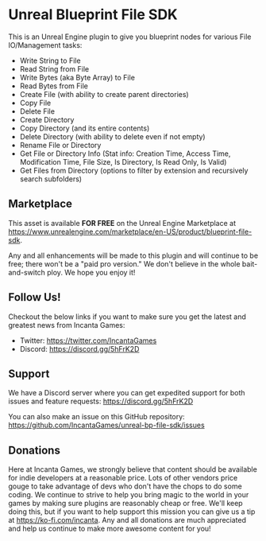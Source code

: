 # Unreal Blueprint File SDK

This is an Unreal Engine plugin to give you blueprint nodes for various File IO/Management tasks:

- Write String to File
- Read String from File
- Write Bytes (aka Byte Array) to File
- Read Bytes from File
- Create File (with ability to create parent directories)
- Copy File
- Delete File
- Create Directory
- Copy Directory (and its entire contents)
- Delete Directory (with ability to delete even if not empty)
- Rename File or Directory
- Get File or Directory Info (Stat info: Creation Time, Access Time, Modification Time, File Size, Is Directory, Is Read Only, Is Valid)
- Get Files from Directory (options to filter by extension and recursively search subfolders)

## Marketplace

This asset is available **FOR FREE** on the Unreal Engine Marketplace at https://www.unrealengine.com/marketplace/en-US/product/blueprint-file-sdk.

Any and all enhancements will be made to this plugin and will continue to be free; there won't be a "paid pro version." We don't believe in the whole bait-and-switch ploy. We hope you enjoy it!

## Follow Us!

Checkout the below links if you want to make sure you get the latest and greatest news from Incanta Games:
- Twitter: https://twitter.com/IncantaGames
- Discord: https://discord.gg/5hFrK2D

## Support

We have a Discord server where you can get expedited support for both issues and feature requests: https://discord.gg/5hFrK2D

You can also make an issue on this GitHub repository: https://github.com/IncantaGames/unreal-bp-file-sdk/issues

## Donations

Here at Incanta Games, we strongly believe that content should be available for indie developers at a reasonable price. Lots of other vendors price gouge to take advantage of devs who don't have the chops to do some coding. We continue to strive to help you bring magic to the world in your games by making sure plugins are reasonably cheap or free. We'll keep doing this, but if you want to help support this mission you can give us a tip at https://ko-fi.com/incanta. Any and all donations are much appreciated and help us continue to make more awesome content for you!
